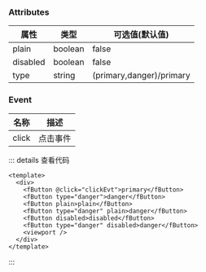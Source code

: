 <template>
  <div>
    <h1>按钮组</h1>
    <fButton @click="clickEvt">primary</fButton>
    <fButton type="danger">danger</fButton>
    <fButton plain>plain</fButton>
    <fButton type="danger" plain>danger</fButton>
    <fButton disabled>disabled</fButton>
    <fButton type="danger" disabled>danger</fButton>
 
  </div>
</template>

<script>
import fButton from "./components/button.vue";
import fDialog from "./components/dialog.vue";
export default {
  name: "",
  data() {
    return {
      show:false
    };
  },
  components: { fButton, fDialog },
  mounted() {},
  methods: {
    clickEvt(evt) {
      this.show=true
      console.log("clickEvt-------", evt);
    },
  },
};
</script>


### Attributes

| 属性     | 类型    | 可选值(默认值)           |
| -------- | ------- | ------------------------ |
| plain    | boolean | false                    |
| disabled | boolean | false                    |
| type     | string  | (primary,danger)/primary |

### Event

| 名称  | 描述     |
| ----- | -------- |
| click | 点击事件 |

::: details 查看代码
```vue
<template>
  <div>
    <fButton @click="clickEvt">primary</fButton>
    <fButton type="danger">danger</fButton>
    <fButton plain>plain</fButton>
    <fButton type="danger" plain>danger</fButton>
    <fButton disabled>disabled</fButton>
    <fButton type="danger" disabled>danger</fButton>
    <viewport />
  </div>
</template>

```
::: 